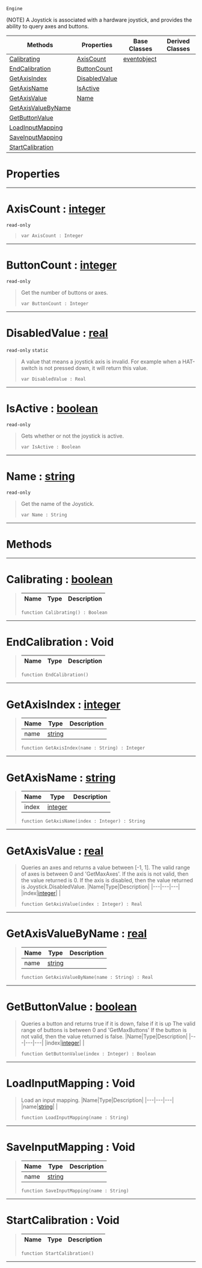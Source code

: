  `Engine`

(NOTE) A Joystick is associated with a hardware joystick, and provides the ability to query axes and buttons.

|Methods|Properties|Base Classes|Derived Classes|
|---|---|---|---|
|[Calibrating](joystick.md#calibrating-zilch-engine)|[AxisCount](joystick.md#axiscount-zilch-engine-do)|[eventobject](eventobject.md)| |
|[EndCalibration](joystick.md#endcalibration-void)|[ButtonCount](joystick.md#buttoncount-zilch-engine)| | |
|[GetAxisIndex](joystick.md#getaxisindex-zilch-engine)|[DisabledValue](joystick.md#disabledvalue-zilch-engin)| | |
|[GetAxisName](joystick.md#getaxisname-zilch-engine)|[IsActive](joystick.md#isactive-zilch-engine-doc)| | |
|[GetAxisValue](joystick.md#getaxisvalue-zilch-engine)|[Name](joystick.md#name-zilch-engine-documen)| | |
|[GetAxisValueByName](joystick.md#getaxisvaluebyname-zero)| | | |
|[GetButtonValue](joystick.md#getbuttonvalue-zilch-engi)| | | |
|[LoadInputMapping](joystick.md#loadinputmapping-void)| | | |
|[SaveInputMapping](joystick.md#saveinputmapping-void)| | | |
|[StartCalibration](joystick.md#startcalibration-void)| | | |


 #  Properties


---  
 #  AxisCount : [integer](../nada_base_types/integer.md)

 `read-only`

> 
> ```TS:Nada
> var AxisCount : Integer


---  
 #  ButtonCount : [integer](../nada_base_types/integer.md)

 `read-only`

> Get the number of buttons or axes.
> ```TS:Nada
> var ButtonCount : Integer


---  
 #  DisabledValue : [real](../nada_base_types/real.md)

 `read-only` `static`

> A value that means a joystick axis is invalid. For example when a HAT-switch is not pressed down, it will return this value.
> ```TS:Nada
> var DisabledValue : Real


---  
 #  IsActive : [boolean](../nada_base_types/boolean.md)

 `read-only`

> Gets whether or not the joystick is active.
> ```TS:Nada
> var IsActive : Boolean


---  
 #  Name : [string](../nada_base_types/string.md)

 `read-only`

> Get the name of the Joystick.
> ```TS:Nada
> var Name : String


---  
 #  Methods


---  
 #  Calibrating : [boolean](../nada_base_types/boolean.md)

> 
> |Name|Type|Description|
> |---|---|---|
> ```TS:Nada
> function Calibrating() : Boolean
> ``` 


---  
 #  EndCalibration : Void

> 
> |Name|Type|Description|
> |---|---|---|
> ```TS:Nada
> function EndCalibration()
> ``` 


---  
 #  GetAxisIndex : [integer](../nada_base_types/integer.md)

> 
> |Name|Type|Description|
> |---|---|---|
> |name|[string](../nada_base_types/string.md)| |
> ```TS:Nada
> function GetAxisIndex(name : String) : Integer
> ``` 


---  
 #  GetAxisName : [string](../nada_base_types/string.md)

> 
> |Name|Type|Description|
> |---|---|---|
> |index|[integer](../nada_base_types/integer.md)| |
> ```TS:Nada
> function GetAxisName(index : Integer) : String
> ``` 


---  
 #  GetAxisValue : [real](../nada_base_types/real.md)

> Queries an axes and returns a value between [-1, 1]. The valid range of axes is between 0 and 'GetMaxAxes'. If the axis is not valid, then the value returned is 0. If the axis is disabled, then the value returned is Joystick.DisabledValue.
> |Name|Type|Description|
> |---|---|---|
> |index|[integer](../nada_base_types/integer.md)| |
> ```TS:Nada
> function GetAxisValue(index : Integer) : Real
> ``` 


---  
 #  GetAxisValueByName : [real](../nada_base_types/real.md)

> 
> |Name|Type|Description|
> |---|---|---|
> |name|[string](../nada_base_types/string.md)| |
> ```TS:Nada
> function GetAxisValueByName(name : String) : Real
> ``` 


---  
 #  GetButtonValue : [boolean](../nada_base_types/boolean.md)

> Queries a button and returns true if it is down, false if it is up The valid range of buttons is between 0 and 'GetMaxButtons' If the button is not valid, then the value returned is false.
> |Name|Type|Description|
> |---|---|---|
> |index|[integer](../nada_base_types/integer.md)| |
> ```TS:Nada
> function GetButtonValue(index : Integer) : Boolean
> ``` 


---  
 #  LoadInputMapping : Void

> Load an input mapping.
> |Name|Type|Description|
> |---|---|---|
> |name|[string](../nada_base_types/string.md)| |
> ```TS:Nada
> function LoadInputMapping(name : String)
> ``` 


---  
 #  SaveInputMapping : Void

> 
> |Name|Type|Description|
> |---|---|---|
> |name|[string](../nada_base_types/string.md)| |
> ```TS:Nada
> function SaveInputMapping(name : String)
> ``` 


---  
 #  StartCalibration : Void

> 
> |Name|Type|Description|
> |---|---|---|
> ```TS:Nada
> function StartCalibration()
> ``` 


---  
 

 